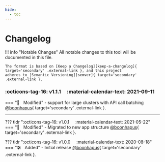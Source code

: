 ```yaml
---
hide:
  - toc
---
```


# Changelog

!!! info "Notable Changes"
    All notable changes to this tool will be documented in this file.

    The format is based on [Keep a Changelog][keep-a-changelog]{ target='secondary' .external-link }, and this project
    adheres to [Semantic Versioning][semver]{ target='secondary' .external-link }.

### :octicons-tag-16: v1.1.1 &nbsp; &nbsp; :material-calendar-text: 2021-09-11
=== ":wrench: &nbsp; Modified"
    - support for large clusters with API call batching [@boonhapus][contrib-boonhapus]{ target='secondary' .external-link }.

---

??? tldr ":octicons-tag-16: v1.0.1 &nbsp; &nbsp; :material-calendar-text: 2021-05-22"
    === ":wrench: &nbsp; Modified"
        - Migrated to new app structure [@boonhapus][contrib-boonhapus]{ target='secondary' .external-link }.

??? tldr ":octicons-tag-16: v1.0.0 &nbsp; &nbsp; :material-calendar-text: 2020-08-18"
    === ":hammer_and_wrench: &nbsp; Added"
        - Initial release [@boonhapus][contrib-boonhapus]{ target='secondary' .external-link }.

[keep-a-changelog]: https://keepachangelog.com/en/1.0.0/
[semver]: https://semver.org/spec/v2.0.0.html
[contrib-boonhapus]: https://github.com/boonhapus
